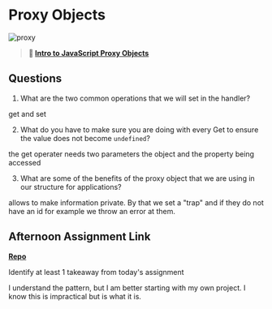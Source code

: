 # Proxy Objects

![proxy](https://bcw.blob.core.windows.net/public/img/journals/5120113092091727)

> **📖 [Intro to JavaScript Proxy Objects](https://codeworksacademy.com/fs-student-guide/resources/wk3/03-Proxies)**

## Questions

1. What are the two common operations that we will set in the handler?

get and set

2. What do you have to make sure you are doing with every Get to ensure the value does not become `undefined`?

the get operater needs two parameters the object and the property being accessed

3. What are some of the benefits of the proxy object that we are using in our structure for applications?

allows to make information private. By that we set a "trap" and if they do not have an id for example we throw an error at them. 

## Afternoon Assignment Link

**[Repo](https://github.com/mykealw/w3d3-GregslistV1-main)**

Identify at least 1 takeaway from today's assignment

I understand the pattern, but I am better starting with my own project. I know this is impractical but is what it is. 